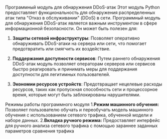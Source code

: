 Программный модуль для обнаружения DDoS-атак
Этот модуль Python предоставляет функциональность для обнаружения распределенных атак типа "Отказ в обслуживании" (DDoS) в сети.
Программный модуль для обнаружения DDoS-атак является важным инструментом в сфере информационной безопасности. Он может быть полезен для:

1. **Защиты сетевой инфраструктуры**: Позволяет оперативно обнаруживать DDoS-атаки на сервера или сети, что помогает предотвратить или смягчить их воздействие.

2. **Поддержания доступности сервисов**: Путем раннего обнаружения DDoS-атак модуль позволяет операторам серверов или сервисов быстро реагировать и принимать меры для поддержания доступности для легитимных пользователей.

3. **Экономии ресурсов устройств**: Предотвращает нецелевые расходы ресурсов, таких как пропускная способность сети и процессорное время, которые могут быть заблокированы нарушителями.

Режимы работы программного модуля
1.**Режим машинного обучения:** Позволяет пользователю обучать и переобучать модель машинного обучения с использованием сетевого трафика, обученной модели и наборе данных.
2.**Вкладка ручного режима:** Предоставляет интерфейс для ручного анализа сетевого трафика с помощью зараннее заданных параметров сравнения трафика 
